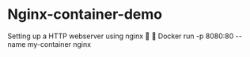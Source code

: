 # Nginx-container-demo
Setting up a HTTP webserver using nginx 🚀
🐳
Docker run -p 8080:80 --name my-container nginx
